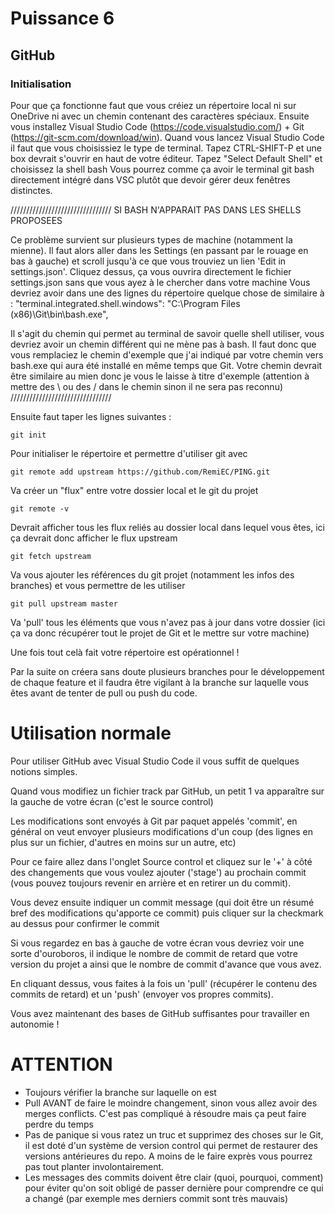 # Puissance 6

## GitHub

### Initialisation


Pour que ça fonctionne faut que vous créiez un répertoire local ni sur OneDrive ni avec un chemin contenant des caractères spéciaux.
Ensuite vous installez Visual Studio Code (https://code.visualstudio.com/) + Git (https://git-scm.com/download/win).
Quand vous lancez Visual Studio Code il faut que vous choisissiez le type de terminal. 
Tapez CTRL-SHIFT-P et une box devrait s'ouvrir en haut de votre éditeur. Tapez "Select Default Shell" et choisissez la shell bash
Vous pourrez comme ça avoir le terminal git bash directement intégré dans VSC plutôt que devoir gérer deux fenêtres distinctes.

////////////////////////////////
SI BASH N'APPARAIT PAS DANS LES SHELLS PROPOSEES

Ce problème survient sur plusieurs types de machine (notamment la mienne).
Il faut alors aller dans les Settings (en passant par le rouage en bas à gauche) et scroll jusqu'à ce que vous trouviez un lien 'Edit in settings.json'. Cliquez dessus, ça vous ouvrira directement le fichier settings.json sans que vous ayez à le chercher dans votre machine
Vous devriez avoir dans une des lignes du répertoire quelque chose de similaire à :
"terminal.integrated.shell.windows": "C:\\Program Files (x86)\\Git\\bin\\bash.exe",

Il s'agit du chemin qui permet au terminal de savoir quelle shell utiliser, vous devriez avoir un chemin différent qui ne mène pas à bash.
Il faut donc que vous remplaciez le chemin d'exemple que j'ai indiqué par votre chemin vers bash.exe qui aura été installé en même temps que Git. Votre chemin devrait être similaire au mien donc je vous le laisse à titre d'exemple (attention à mettre des \\ ou des / dans le chemin sinon il ne sera pas reconnu)
////////////////////////////////

Ensuite faut taper les lignes suivantes : 

```
git init
```
Pour initialiser le répertoire et permettre d'utiliser git avec

```
git remote add upstream https://github.com/RemiEC/PING.git
```
Va créer un "flux" entre votre dossier local et le git du projet
```
git remote -v
```
Devrait afficher tous les flux reliés au dossier local dans lequel vous êtes, ici ça devrait donc afficher le flux upstream
```
git fetch upstream
```
Va vous ajouter les références du git projet (notamment les infos des branches) et vous permettre de les utiliser
```
git pull upstream master
```
Va 'pull' tous les éléments que vous n'avez pas à jour dans votre dossier (ici ça va donc récupérer tout le projet de Git et le mettre sur votre machine)

Une fois tout celà fait votre répertoire est opérationnel !

Par la suite on créera sans doute plusieurs branches pour le développement de chaque feature et il faudra être vigilant à la branche sur laquelle vous êtes avant de tenter de pull ou push du code.

# Utilisation normale

Pour utiliser GitHub avec Visual Studio Code il vous suffit de quelques notions simples.


Quand vous modifiez un fichier track par GitHub, un petit 1 va apparaître sur la gauche de votre écran (c'est le source control)

Les modifications sont envoyés à Git par paquet appelés 'commit', en général on veut envoyer plusieurs modifications d'un coup (des      lignes en plus sur un fichier, d'autres en moins sur un autre, etc)

Pour ce faire allez dans l'onglet Source control et cliquez sur le '+' à côté des changements que vous voulez ajouter ('stage') au prochain commit (vous pouvez toujours revenir en arrière et en retirer un du commit).

Vous devez ensuite indiquer un commit message (qui doit être un résumé bref des modifications qu'apporte ce commit) puis cliquer sur la checkmark au dessus pour confirmer le commit

Si vous regardez en bas à gauche de votre écran vous devriez voir une sorte d'ouroboros, il indique le nombre de commit de retard que votre version du projet a ainsi que le nombre de commit d'avance que vous avez.

En cliquant dessus, vous faites à la fois un 'pull' (récupérer le contenu des commits de retard) et un 'push' (envoyer vos propres commits).


Vous avez maintenant des bases de GitHub suffisantes pour travailler en autonomie !
  
  # ATTENTION
  
  - Toujours vérifier la branche sur laquelle on est
  - Pull AVANT de faire le moindre changement, sinon vous allez avoir des merges conflicts. C'est pas compliqué à résoudre mais ça peut     faire perdre du temps
  - Pas de panique si vous ratez un truc et supprimez des choses sur le Git, il est doté d'un système de version control qui permet de      restaurer des versions antérieures du repo. A moins de le faire exprès vous pourrez pas tout planter involontairement.
  - Les messages des commits doivent être clair (quoi, pourquoi, comment) pour éviter qu'on soit obligé de passer dernière pour             comprendre ce qui a changé (par exemple mes derniers commit sont très mauvais)
